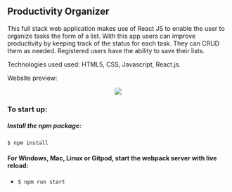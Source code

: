 ## Productivity Organizer

This full stack web application makes use of React JS to enable the user to organize tasks the form of a list. With this app users can improve productivity by keeping track of the status for each task. They can CRUD them as needed. Registered users have the ability to save their lists.

Technologies used used: HTML5, CSS, Javascript, React.js.

Website preview:

<p align="center">
<a href="https://www.loom.com/share/296f7a1f9cb549dcab8eefd5f05cebb1"><img src="https://media.giphy.com/media/dnFJ8lafmDQpnFhx85/giphy.gif" /></a>
</p>

### To start up:

##### Install the npm package:
```
$ npm install
```

#### For Windows, Mac, Linux or Gitpod, start the webpack server with live reload:
- `$ npm run start`

